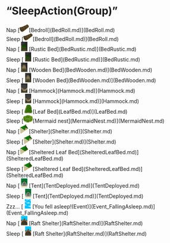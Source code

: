 # “SleepAction(Group)”  
<div style="display:inline-block"><div class="gamedatalist" style="text-align:left;min-width:200px;min-height:0px;">Nap [<div style="width:25px;display:inline-block;text-align:center"><img decoding="async" src="Sprite/Bedroll.png" href="a.md" style="max-width:25px;max-height:25px;"></div>[Bedroll](BedRoll.md)](BedRoll.md)</div><div class="gamedatalist" style="text-align:left;min-width:200px;min-height:0px;">Sleep [<div style="width:25px;display:inline-block;text-align:center"><img decoding="async" src="Sprite/Bedroll.png" href="a.md" style="max-width:25px;max-height:25px;"></div>[Bedroll](BedRoll.md)](BedRoll.md)</div><div class="gamedatalist" style="text-align:left;min-width:200px;min-height:0px;">Nap [<div style="width:25px;display:inline-block;text-align:center"><img decoding="async" src="Sprite/WoodenBed.png" href="a.md" style="max-width:25px;max-height:25px;"></div>[Rustic Bed](BedRustic.md)](BedRustic.md)</div><div class="gamedatalist" style="text-align:left;min-width:200px;min-height:0px;">Sleep [<div style="width:25px;display:inline-block;text-align:center"><img decoding="async" src="Sprite/WoodenBed.png" href="a.md" style="max-width:25px;max-height:25px;"></div>[Rustic Bed](BedRustic.md)](BedRustic.md)</div><div class="gamedatalist" style="text-align:left;min-width:200px;min-height:0px;">Nap [<div style="width:25px;display:inline-block;text-align:center"><img decoding="async" src="Sprite/Bed.png" href="a.md" style="max-width:25px;max-height:25px;"></div>[Wooden Bed](BedWooden.md)](BedWooden.md)</div><div class="gamedatalist" style="text-align:left;min-width:200px;min-height:0px;">Sleep [<div style="width:25px;display:inline-block;text-align:center"><img decoding="async" src="Sprite/Bed.png" href="a.md" style="max-width:25px;max-height:25px;"></div>[Wooden Bed](BedWooden.md)](BedWooden.md)</div><div class="gamedatalist" style="text-align:left;min-width:200px;min-height:0px;">Nap [<div style="width:25px;display:inline-block;text-align:center"><img decoding="async" src="Sprite/HammockHouse.png" href="a.md" style="max-width:25px;max-height:25px;"></div>[Hammock](Hammock.md)](Hammock.md)</div><div class="gamedatalist" style="text-align:left;min-width:200px;min-height:0px;">Sleep [<div style="width:25px;display:inline-block;text-align:center"><img decoding="async" src="Sprite/HammockHouse.png" href="a.md" style="max-width:25px;max-height:25px;"></div>[Hammock](Hammock.md)](Hammock.md)</div><div class="gamedatalist" style="text-align:left;min-width:200px;min-height:0px;">Sleep [<div style="width:25px;display:inline-block;text-align:center"><img decoding="async" src="Sprite/LeafBed.png" href="a.md" style="max-width:25px;max-height:25px;"></div>[Leaf Bed](LeafBed.md)](LeafBed.md)</div><div class="gamedatalist" style="text-align:left;min-width:200px;min-height:0px;">Sleep [<div style="width:25px;display:inline-block;text-align:center"><img decoding="async" src="Sprite/MermaidNest.png" href="a.md" style="max-width:25px;max-height:25px;"></div>[Mermaid nest](MermaidNest.md)](MermaidNest.md)</div><div class="gamedatalist" style="text-align:left;min-width:200px;min-height:0px;">Nap [<div style="width:25px;display:inline-block;text-align:center"><img decoding="async" src="Sprite/Shelter.png" href="a.md" style="max-width:25px;max-height:25px;"></div>[Shelter](Shelter.md)](Shelter.md)</div><div class="gamedatalist" style="text-align:left;min-width:200px;min-height:0px;">Sleep [<div style="width:25px;display:inline-block;text-align:center"><img decoding="async" src="Sprite/Shelter.png" href="a.md" style="max-width:25px;max-height:25px;"></div>[Shelter](Shelter.md)](Shelter.md)</div><div class="gamedatalist" style="text-align:left;min-width:200px;min-height:0px;">Nap [<div style="width:25px;display:inline-block;text-align:center"><img decoding="async" src="Sprite/ShelteredLleafBed.png" href="a.md" style="max-width:25px;max-height:25px;"></div>[Sheltered Leaf Bed](ShelteredLeafBed.md)](ShelteredLeafBed.md)</div><div class="gamedatalist" style="text-align:left;min-width:200px;min-height:0px;">Sleep [<div style="width:25px;display:inline-block;text-align:center"><img decoding="async" src="Sprite/ShelteredLleafBed.png" href="a.md" style="max-width:25px;max-height:25px;"></div>[Sheltered Leaf Bed](ShelteredLeafBed.md)](ShelteredLeafBed.md)</div><div class="gamedatalist" style="text-align:left;min-width:200px;min-height:0px;">Nap [<div style="width:25px;display:inline-block;text-align:center"><img decoding="async" src="Sprite/TentDeployed.png" href="a.md" style="max-width:25px;max-height:25px;"></div>[Tent](TentDeployed.md)](TentDeployed.md)</div><div class="gamedatalist" style="text-align:left;min-width:200px;min-height:0px;">Sleep [<div style="width:25px;display:inline-block;text-align:center"><img decoding="async" src="Sprite/TentDeployed.png" href="a.md" style="max-width:25px;max-height:25px;"></div>[Tent](TentDeployed.md)](TentDeployed.md)</div><div class="gamedatalist" style="text-align:left;min-width:200px;min-height:0px;">Zzz... [<div style="width:25px;display:inline-block;text-align:center"><img decoding="async" src="Sprite/WeatherPartiallyCloudy_Full.png" href="a.md" style="max-width:25px;max-height:25px;"></div>[You fell asleep!(Event)](Event_FallingAsleep.md)](Event_FallingAsleep.md)</div><div class="gamedatalist" style="text-align:left;min-width:200px;min-height:0px;">Nap [<div style="width:25px;display:inline-block;text-align:center"><img decoding="async" src="Sprite/RaftShelter.png" href="a.md" style="max-width:25px;max-height:25px;"></div>[Raft Shelter](RaftShelter.md)](RaftShelter.md)</div><div class="gamedatalist" style="text-align:left;min-width:200px;min-height:0px;">Sleep [<div style="width:25px;display:inline-block;text-align:center"><img decoding="async" src="Sprite/RaftShelter.png" href="a.md" style="max-width:25px;max-height:25px;"></div>[Raft Shelter](RaftShelter.md)](RaftShelter.md)</div></div>  
  


<script>document.title="“SleepAction(Group)” - Card Survival Wiki";</script>